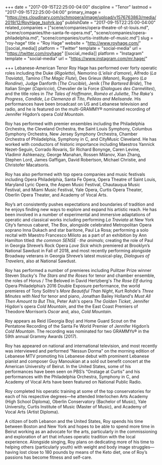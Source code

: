 +++
date = "2017-09-15T22:25:00-04:00"
discipline = "Tenor"
lastmod = "2017-09-15T22:25:00-04:00"
primary_image = "https://res.cloudinary.com/schmopera/image/upload/v1576763863/media/2019/12/RoyHage_tsohrk.jpg"
publishDate = "2017-09-15T22:25:00-04:00"
related_companies = ["scene/companies/opera-theatre-of-st-louis.md", "scene/companies/the-santa-fe-opera.md", "scene/companies/opera-philadelphia.md", "scene/companies/curtis-institute-of-music.md"]
slug = "roy-hage"
title = "Roy Hage"
website = "http://www.royhage.com/"
[[social_media]]
platform = "Twitter"
template = "social-media"
url = "https://twitter.com/royhage"
[[social_media]]
platform = "Instagram"
template = "social-media"
url = "https://www.instagram.com/mr.hage/"

+++
Lebanese-American Tenor Roy Hage has performed over forty operatic roles including the Duke (_Rigoletto_), Nemorino (_L’elisir d’amore_), Alfredo (_La Traviata_), Tamino (_The Magic Flute_), Des Grieux (_Manon_), Ruggero (_La Rondine_), Judge Danforth (_The Crucible_), Jeník (_The Bartered Bride_), The Italian Singer (_Capriccio_), Chevalier de la Force (_Dialogues des Carmélites_), and the title roles in _The Tales of Hoffmann_, _Roméo et Juliette_, _The Rake's Progress_, _Candide_, _La Clemenza di Tito_, _Pelléas and Melisande_. His performances have been broadcast on US and Lebanese television and radio, and he is featured on the multi-GRAMMY® nominated recording of Jennifer Higdon’s opera _Cold Mountain_.

Roy has performed with premier ensembles including the Philadelphia Orchestra, the Cleveland Orchestra, the Saint Louis Symphony, Columbus Symphony Orchestra, New Jersey Symphony Orchestra, Chamber Orchestra of Philadelphia, Symphony in C, and CityMusic Cleveland. He has worked with conductors of historic importance including Maestros Yannick Nezet-Seguin, Corrado Rovaris, Sir Richard Bonynge, Caren Levine, Vladimir Ashkenazy, George Manahan, Rossen Milanov, Xian Zhang, Stephen Lord, James Gaffigan, David Robertson, Michael Christie, and Christofer Macatsoris. 

Roy has also performed with top opera companies and music festivals including Opera Philadelphia, Santa Fe Opera, Opera Theatre of Saint Louis, Maryland Lyric Opera, the Aspen Music Festival, Chautauqua Music Festival, and Miami Music Festival, Yale Opera, Curtis Opera Theater, Oberlin Opera Theater, and Academy of Vocal Arts. 

Roy’s art consistently pushes expectations and boundaries of tradition and he enjoys finding new ways to explore and expand his artistic reach. He has been involved in a number of experimental and immersive adaptations of operatic and classical works including performing _La Traviata_ at New York City’s famous cabaret, The Box, alongside celebrated Metropolitan Opera soprano Inna Dukach and star baritone, Paul La Rosa; performing a solo recital with Maestro Francesco Milioto as a part of an exhibition by Ann Hamilton titled: _the common SENSE · the animals_; creating the role of Paul in Georgia Shreve’s Rock Opera _Love Sick_ which premiered at Brooklyn’s National Sawdust in Fall of 2018, and most recently performing alongside Broadway veterans in Georgia Shreve’s latest musical-play, _Dialogues of Travelers_, also at National Sawdust.

Roy has performed a number of premieres including Pulitzer Prize winner Steven Stucky's _The Stars and the Roses_ for tenor and chamber ensemble, the roles of Horus / The Beloved in David Hertzberg's _The Rose Elf_ during Opera Philadelphia’s 2016 Double Exposure performance, the world premieres of Tony Solitro's _More Beautiful Than Night_, Kurt Rohde's _Three Minutes with Ned_ for tenor and piano, Jonathan Bailey Holland's _Must All Then Amount to But This_, Peter Ash's opera _The Golden Ticket_, Jennifer Higdon's opera _Cold Mountain_, and the the East Coast Premiers of Theodore Morrison’s _Oscar_ and, also, _Cold Mountain_.

Roy appears as Reid (Georgia Boy) and Home Guard Scout on the Pentatone Recording of the Santa Fe World Premier of Jennifer Higdon’s _Cold Mountain_. The recording was nominated for two GRAMMYs® in the 59th annual Grammy Awards (2017).

Roy has appeared on national and international television, and most recently was interviewed and performed “Nessun Dorma” on the morning edition of Lebanese MTV promoting his Lebanese debut with prominent Lebanese pianist and composer Guy Manoukian at a sold out benefit concert at the American University of Beirut. In the United States, some of his performances have been seen on PBS’s “Onstage at Curtis” and his performances with the Philadelphia Orchestra, Symphony in C, and Academy of Vocal Arts have been featured on National Public Radio.

Roy completed his operatic training at some of the top conservatories for each of his respective degrees—he attended Interlochen Arts Academy (High School Diploma), Oberlin Conservatory (Bachelor of Music), Yale University, Curtis Institute of Music (Master of Music), and Academy of Vocal Arts (Artist Diploma).

A citizen of both Lebanon and the United States, Roy spends his time between Boston and New York and hopes to be able to spend more time in Beirut working as an advocate for the arts, particularly in the commissioning and exploration of art that infuses operatic tradition with the local experience. Alongside singing, Roy plans on dedicating more of his time to helping others (particularly youth) with weight and body image struggles—having lost close to 180 pounds by means of the Keto diet, one of Roy’s passions has become fitness and self-care.